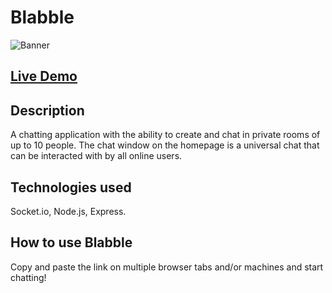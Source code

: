 # Blabble
![Banner](./blabblebg.png)

## [Live Demo](https://blabble.herokuapp.com/)

## Description
A chatting application with the ability to create and chat in private rooms of up to 10 people. The chat window on the homepage is a universal chat that can be interacted with by all online users.

## Technologies used
Socket.io, Node.js, Express.

## How to use Blabble
Copy and paste the link on multiple browser tabs and/or machines and start chatting!

